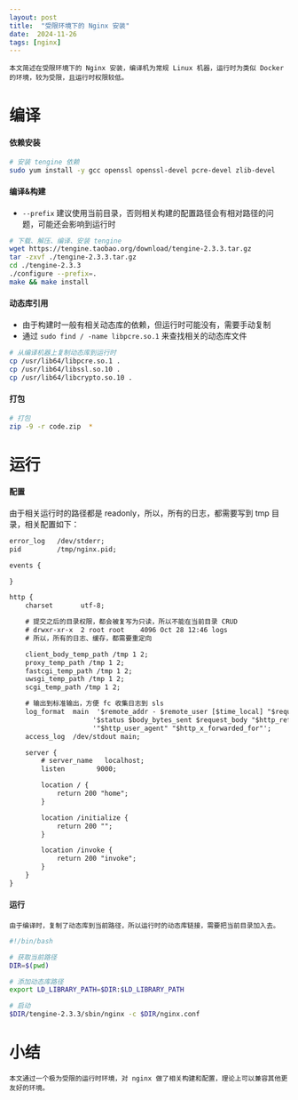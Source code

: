 ```yaml
---
layout: post
title:  "受限环境下的 Nginx 安装"
date:  2024-11-26
tags: [nginx]
---
```


    本文简述在受限环境下的 Nginx 安装，编译机为常规 Linux 机器，运行时为类似 Docker 的环境，较为受限，且运行时权限较低。

# 编译

#### 依赖安装

```sh
# 安装 tengine 依赖
sudo yum install -y gcc openssl openssl-devel pcre-devel zlib-devel

```

#### 编译&构建

* `--prefix` 建议使用当前目录，否则相关构建的配置路径会有相对路径的问题，可能还会影响到运行时

```sh
# 下载、解压、编译、安装 tengine
wget https://tengine.taobao.org/download/tengine-2.3.3.tar.gz
tar -zxvf ./tengine-2.3.3.tar.gz
cd ./tengine-2.3.3
./configure --prefix=.
make && make install
```

#### 动态库引用

* 由于构建时一般有相关动态库的依赖，但运行时可能没有，需要手动复制
* 通过 `sudo find / -name libpcre.so.1` 来查找相关的动态库文件

```sh
# 从编译机器上复制动态库到运行时
cp /usr/lib64/libpcre.so.1 .
cp /usr/lib64/libssl.so.10 .
cp /usr/lib64/libcrypto.so.10 .
```

#### 打包

```sh
# 打包
zip -9 -r code.zip  *
```

# 运行


#### 配置

由于相关运行时的路径都是 readonly，所以，所有的日志，都需要写到 tmp 目录，相关配置如下：


```txt
error_log   /dev/stderr;
pid         /tmp/nginx.pid;

events {

}

http {
    charset       utf-8;

    # 提交之后的目录权限，都会被复写为只读，所以不能在当前目录 CRUD
    # drwxr-xr-x  2 root root    4096 Oct 28 12:46 logs
    # 所以，所有的日志、缓存，都需要重定向

    client_body_temp_path /tmp 1 2;
    proxy_temp_path /tmp 1 2;
    fastcgi_temp_path /tmp 1 2;
    uwsgi_temp_path /tmp 1 2;
    scgi_temp_path /tmp 1 2;

    # 输出到标准输出，方便 fc 收集日志到 sls
    log_format  main  '$remote_addr - $remote_user [$time_local] "$request" '
                     '$status $body_bytes_sent $request_body "$http_referer" '
                     '"$http_user_agent" "$http_x_forwarded_for"';
    access_log  /dev/stdout main;

    server {
        # server_name   localhost;
        listen        9000;

        location / {
            return 200 "home";
        }

		location /initialize {
			return 200 "";
		}

		location /invoke {
			return 200 "invoke";
		}
    }
}
```

#### 运行

    由于编译时，复制了动态库到当前路径，所以运行时的动态库链接，需要把当前目录加入去。
    
```sh
#!/bin/bash

# 获取当前路径
DIR=$(pwd)

# 添加动态库路径
export LD_LIBRARY_PATH=$DIR:$LD_LIBRARY_PATH

# 启动
$DIR/tengine-2.3.3/sbin/nginx -c $DIR/nginx.conf
```

# 小结

    本文通过一个极为受限的运行时环境，对 nginx 做了相关构建和配置，理论上可以兼容其他更友好的环境。